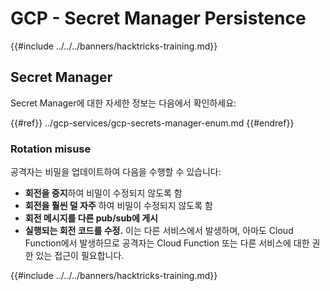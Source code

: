 # GCP - Secret Manager Persistence

{{#include ../../../banners/hacktricks-training.md}}

## Secret Manager

Secret Manager에 대한 자세한 정보는 다음에서 확인하세요:

{{#ref}}
../gcp-services/gcp-secrets-manager-enum.md
{{#endref}}

### Rotation misuse

공격자는 비밀을 업데이트하여 다음을 수행할 수 있습니다:

- **회전을 중지**하여 비밀이 수정되지 않도록 함
- **회전을 훨씬 덜 자주** 하여 비밀이 수정되지 않도록 함
- **회전 메시지를 다른 pub/sub에 게시**
- **실행되는 회전 코드를 수정.** 이는 다른 서비스에서 발생하며, 아마도 Cloud Function에서 발생하므로 공격자는 Cloud Function 또는 다른 서비스에 대한 권한 있는 접근이 필요합니다.

{{#include ../../../banners/hacktricks-training.md}}
